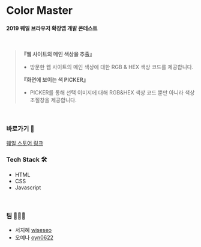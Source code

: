 # Color Master
#### 2019 웨일 브라우저 확장앱 개발 콘테스트
<br/>


> **『웹 사이트의 메인 색상을 추출』**
> - 방문한 웹 사이트의 메인 색상에 대한 RGB & HEX 색상 코드를 제공합니다.
>
> **『화면에 보이는 색 PICKER』**
> - PICKER를 통해 선택 이미지에 대해 RGB&HEX 색상 코드 뿐만 아니라 색상 조절창을 제공합니다.
<br/>

### 바로가기 🔗
<a href="https://store.whale.naver.com/detail/mlnipepmppbdpfddnpmpjimdpmkejoni" target="_blank">웨일 스토어 링크</a>
<br/>

### Tech Stack 🛠
- HTML
- CSS
- Javascript
<br/>

### 팀 🙋🏻‍♀️
- 서지혜 [wiseseo](https://github.com/wiseseo)
- 오예나 [oyn0622](https://github.com/oyn0622)
